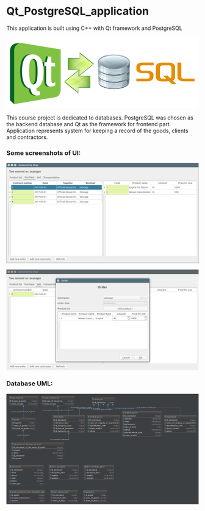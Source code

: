 # Qt_PostgreSQL_application
This application is built using C++ with Qt framework and PostgreSQL

![alt tag](https://raw.githubusercontent.com/stand-by/Qt_PostgreSQL_application/master/resources/qt_sql.png)

This course project is dedicated to databases. PostgreSQL was chosen as the backend database and Qt as the framework for frontend part.
Application represents system for keeping a record of the goods, clients and contractors.

### Some screenshots of UI:

![alt tag](https://raw.githubusercontent.com/stand-by/Qt_PostgreSQL_application/master/resources/purchase_tab_screen.png)

![alt tag](https://raw.githubusercontent.com/stand-by/Qt_PostgreSQL_application/master/resources/order_window_screenshot.png)

### Database UML:

![alt tag](https://raw.githubusercontent.com/stand-by/Qt_PostgreSQL_application/master/resources/diagram.png)
